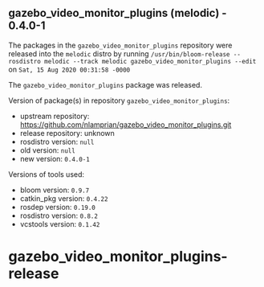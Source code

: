 ## gazebo_video_monitor_plugins (melodic) - 0.4.0-1

The packages in the `gazebo_video_monitor_plugins` repository were released into the `melodic` distro by running `/usr/bin/bloom-release --rosdistro melodic --track melodic gazebo_video_monitor_plugins --edit` on `Sat, 15 Aug 2020 00:31:58 -0000`

The `gazebo_video_monitor_plugins` package was released.

Version of package(s) in repository `gazebo_video_monitor_plugins`:

- upstream repository: https://github.com/nlamprian/gazebo_video_monitor_plugins.git
- release repository: unknown
- rosdistro version: `null`
- old version: `null`
- new version: `0.4.0-1`

Versions of tools used:

- bloom version: `0.9.7`
- catkin_pkg version: `0.4.22`
- rosdep version: `0.19.0`
- rosdistro version: `0.8.2`
- vcstools version: `0.1.42`


# gazebo_video_monitor_plugins-release